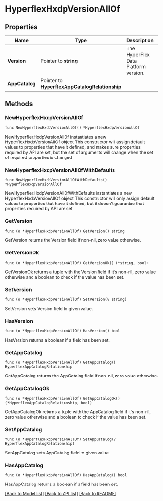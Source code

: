 # HyperflexHxdpVersionAllOf

## Properties

Name | Type | Description | Notes
------------ | ------------- | ------------- | -------------
**Version** | Pointer to **string** | The HyperFlex Data Platform version. | [optional] 
**AppCatalog** | Pointer to [**HyperflexAppCatalogRelationship**](hyperflex.AppCatalog.Relationship.md) |  | [optional] 

## Methods

### NewHyperflexHxdpVersionAllOf

`func NewHyperflexHxdpVersionAllOf() *HyperflexHxdpVersionAllOf`

NewHyperflexHxdpVersionAllOf instantiates a new HyperflexHxdpVersionAllOf object
This constructor will assign default values to properties that have it defined,
and makes sure properties required by API are set, but the set of arguments
will change when the set of required properties is changed

### NewHyperflexHxdpVersionAllOfWithDefaults

`func NewHyperflexHxdpVersionAllOfWithDefaults() *HyperflexHxdpVersionAllOf`

NewHyperflexHxdpVersionAllOfWithDefaults instantiates a new HyperflexHxdpVersionAllOf object
This constructor will only assign default values to properties that have it defined,
but it doesn't guarantee that properties required by API are set

### GetVersion

`func (o *HyperflexHxdpVersionAllOf) GetVersion() string`

GetVersion returns the Version field if non-nil, zero value otherwise.

### GetVersionOk

`func (o *HyperflexHxdpVersionAllOf) GetVersionOk() (*string, bool)`

GetVersionOk returns a tuple with the Version field if it's non-nil, zero value otherwise
and a boolean to check if the value has been set.

### SetVersion

`func (o *HyperflexHxdpVersionAllOf) SetVersion(v string)`

SetVersion sets Version field to given value.

### HasVersion

`func (o *HyperflexHxdpVersionAllOf) HasVersion() bool`

HasVersion returns a boolean if a field has been set.

### GetAppCatalog

`func (o *HyperflexHxdpVersionAllOf) GetAppCatalog() HyperflexAppCatalogRelationship`

GetAppCatalog returns the AppCatalog field if non-nil, zero value otherwise.

### GetAppCatalogOk

`func (o *HyperflexHxdpVersionAllOf) GetAppCatalogOk() (*HyperflexAppCatalogRelationship, bool)`

GetAppCatalogOk returns a tuple with the AppCatalog field if it's non-nil, zero value otherwise
and a boolean to check if the value has been set.

### SetAppCatalog

`func (o *HyperflexHxdpVersionAllOf) SetAppCatalog(v HyperflexAppCatalogRelationship)`

SetAppCatalog sets AppCatalog field to given value.

### HasAppCatalog

`func (o *HyperflexHxdpVersionAllOf) HasAppCatalog() bool`

HasAppCatalog returns a boolean if a field has been set.


[[Back to Model list]](../README.md#documentation-for-models) [[Back to API list]](../README.md#documentation-for-api-endpoints) [[Back to README]](../README.md)


